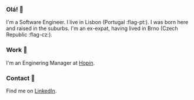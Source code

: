 ### Olá! :wave:

I'm a Software Engineer.
I live in Lisbon (Portugal :flag-pt:). I was born here and raised in the suburbs. I'm an ex-expat, having lived in Brno (Czech Republic :flag-cz:).

### Work :hammer:

I'm an Enginering Manager at [Hopin](https://hopin.com).

### Contact :email:

Find me on [LinkedIn](https://www.linkedin.com/in/jcmfernandes/).
